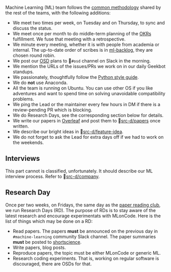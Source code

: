 Machine Learning (ML) team follows the [common methodology](https://github.com/src-d/guide/blob/master/engineering/methodology.md) shared by
the rest of the teams, with the following additions:

- We meet two times per week, on Tuesday and on Thursday, to sync and discuss the status.
- We meet once per month to do middle-term planning of the [OKRs](https://github.com/src-d/okrs) fulfillment. We fuse that meeting with a retrospective.
- We minute every meeting, whether it is with people from academia or internal. The up-to-date order of scribes is in [ml-backlog](https://github.com/src-d/ml-backlog#minutes-scribe-order), they are chosen round robin.
- We post our [OSD](../../talent/open_source_days.md) plans to 🔑`#osd` channel on Slack in the morning.
- We mention the URLs of the issues/PRs we work on in our daily Geekbot standups.
- We passionately, thoughtfully follow the [Python style guide](../conventions/python.md).
- We do **not** use Anaconda.
- All the team is running on Ubuntu. You can use other OS if you like adventures and want to spend time on solving unavoidable compatibility problems.
- We ping the Lead or the maintainer every few hours in DM if there is a review-pending PR which is blocking.
- We do Research Days, see the corresponding section below for details.
- We write our papers in [Overleaf](https://overleaf.com) and post them to 🔑[src-d/papers](https://github.com/src-d/papers) once written.
- We describe our bright ideas in 🔑[src-d/feature-idea](https://github.com/src-d/feature-idea).
- We do not forget to ask the Lead for extra days off if we had to work on the weekends.

## Interviews

This part cannot is classified, unfortunately. It should describe our ML interview process. Refer to 🔑[src-d/company](https://github.com/src-d/company/tree/master/interviews/engineering).

## Research Day

Once per two weeks, on Fridays, the same day as the [paper reading club](https://github.com/src-d/reading-club),
we run Research Days (RD). The purpose of RDs is to stay aware of the latest research and encourage experimentats with MLonCode.
Here is the list of things which may be done on a RD:

- Read papers. The papers **must** be announced on the previous day in `#machine-learning` community Slack channel. The paper summaries **must** be posted to [shortscience](https://www.shortscience.org/).
- Write papers, blog posts.
- Reproduce papers, the topic must be either MLonCode or generic ML.
- Research coding experiments. That is, working on regular software is discouraged, there are OSDs for that.
